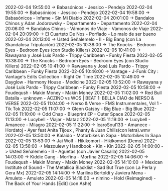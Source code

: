 2022-02-04 19:55:00 -> Babasónicos - Jessico - Pendejo
2022-02-04 19:55:00 -> Babasónicos - Jessico - Pendejo
2022-02-04 19:58:00 -> Babasónicos - Infame - Sin Mi Diablo
2022-02-04 20:01:00 -> Bandalos Chinos y Adan Jodorowsky - Departamento - Departamento
2022-02-04 20:06:00 -> Bandalos Chinos - Vámonos de Viaje - Vámonos de Viaje
2022-02-04 20:09:00 -> El Cuarteto De Nos - Porfiado - Lo malo de ser bueno
2022-02-04 20:13:00 -> Usted Señalemelo - II - Big Bang (con La Skandalosa Tripulación)
2022-02-05 10:38:00 -> The Knocks - Bedroom Eyes - Bedroom Eyes (con Studio Killers)
2022-02-05 10:41:00 -> Rawayana y José Luis Pardo - Trippy Caribbean - Funky Fiesta
2022-02-05 10:38:00 -> The Knocks - Bedroom Eyes - Bedroom Eyes (con Studio Killers)
2022-02-05 10:41:00 -> Rawayana y José Luis Pardo - Trippy Caribbean - Funky Fiesta
2022-02-05 10:46:00 -> Vantage - J-Funk City : Vantage's Edits Collection - Right On Time
2022-02-05 10:49:00 -> Dayglow - Harmony House - Medicine
2022-02-05 10:52:00 -> Rawayana y José Luis Pardo - Trippy Caribbean - Funky Fiesta
2022-02-05 10:58:00 -> Foudeqush - Makin Money - Makin Money
2022-02-05 11:02:00 -> Red Bull Batalla - unknown - ACZINO vs WOS | BEAT 1: BELLA CIAO de NERSO & VERSE
2022-02-05 11:04:00 -> Nerso & Verse - FMS Instrumentales, Vol 1 - Tik Tok
2022-02-05 11:07:00 -> Glenn Gatsby - Big Blue - Big Blue
2022-02-05 11:10:00 -> Odd Chap - Blueprint EP - Outer Space
2022-02-05 11:13:00 -> Lucybell - Viajar - Mataz
2022-02-05 11:19:00 -> Lucybell - Amanece - Milagro
2022-02-05 11:22:00 -> IcaroSoul133 - Amanece - Hordatoj - Ayer feat Anita Tijoux , Phanty & Juan Chills(con letra).wmv
2022-02-05 13:50:00 -> Kalaido - Motorbikes in Sapa - Motorbikes In Sapa
2022-02-05 13:53:00 -> Jai Wolf - Hikikomori - Hikikomori (Demo)
2022-02-05 13:56:00 -> Mazoulew y Handbook - Kin - Kin
2022-02-05 14:00:00 -> Usted Señalemelo - II - Aguetas (con Javier Casalla)
2022-02-05 14:03:00 -> Kiddie Gang - Morfina - Morfina
2022-02-05 14:06:00 -> Foudeqush - Makin Money - Makin Money
2022-02-05 14:10:00 -> Mexican Institute of Sound - The Metallica Blacklist - Sad But True (con La Perla y Gera Mx)
2022-02-05 14:14:00 -> Marilina Bertoldi y Javiera Mena - Amuleto - Amuleto
2022-02-05 14:18:00 -> nimino - Hold (Reimagined) - The Back of Your Hands [Edit] (con Ashe)
